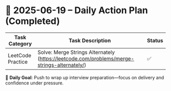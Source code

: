 # 📌 2025-06-19 – Daily Action Plan (Completed)

| Task Category         | Task Description                                                                 | Status |
|----------------------|------------------------------------------------------------------------------------|--------|
| LeetCode Practice     | Solve: Merge Strings Alternately (https://leetcode.com/problems/merge-strings-alternately/) | ✅      |


🎯 **Daily Goal**: Push to wrap up interview preparation—focus on delivery and confidence under pressure.
